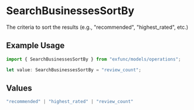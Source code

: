 # SearchBusinessesSortBy

The criteria to sort the results (e.g., "recommended", "highest_rated", etc.)

## Example Usage

```typescript
import { SearchBusinessesSortBy } from "exfunc/models/operations";

let value: SearchBusinessesSortBy = "review_count";
```

## Values

```typescript
"recommended" | "highest_rated" | "review_count"
```